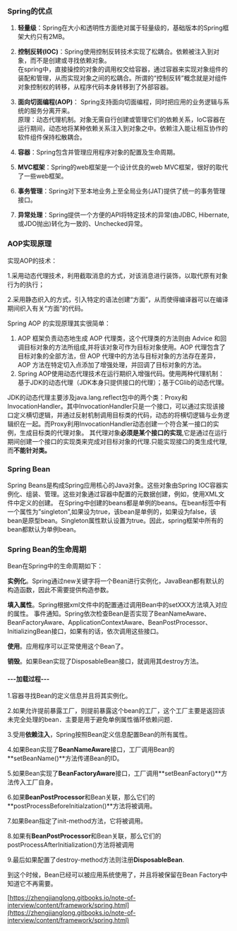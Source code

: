### Spring的优点

1. **轻量级**：Spring在大小和透明性方面绝对属于轻量级的，基础版本的Spring框架大约只有2MB。
2. **控制反转\(IOC\)**：Spring使用控制反转技术实现了松耦合。依赖被注入到对象，而不是创建或寻找依赖对象。  
   在spring中，直接操控的对象的调用权交给容器，通过容器来实现对象组件的装配和管理，从而实现对象之间的松耦合。所谓的“控制反转”概念就是对组件对象控制权的转移，从程序代码本身转移到了外部容器。

3. **面向切面编程\(AOP\)**： Spring支持面向切面编程，同时把应用的业务逻辑与系统的服务分离开来。  
   原理：动态代理机制。对象无需自行创建或管理它们的依赖关系，IoC容器在运行期间，动态地将某种依赖关系注入到对象之中。依赖注入能让相互协作的软件组件保持松散耦合。

4. **容器**：Spring包含并管理应用程序对象的配置及生命周期。

5. **MVC框架**：Spring的web框架是一个设计优良的web MVC框架，很好的取代了一些web框架。
6. **事务管理**：Spring对下至本地业务上至全局业务\(JAT\)提供了统一的事务管理接口。
7. **异常处理**：Spring提供一个方便的API将特定技术的异常\(由JDBC, Hibernate, 或JDO抛出\)转化为一致的、Unchecked异常。

### AOP实现原理

实现AOP的技术：

1.采用动态代理技术，利用截取消息的方式，对该消息进行装饰，以取代原有对象行为的执行；

2.采用静态织入的方式，引入特定的语法创建“方面”，从而使得编译器可以在编译期间织入有关“方面”的代码。

Spring AOP 的实现原理其实很简单：

1. AOP 框架负责动态地生成 AOP 代理类，这个代理类的方法则由 Advice 和回调目标对象的方法所组成,并将该对象可作为目标对象使用。AOP 代理包含了目标对象的全部方法，但 AOP 代理中的方法与目标对象的方法存在差异，AOP 方法在特定切入点添加了增强处理，并回调了目标对象的方法。 
2. Spring AOP使用动态代理技术在运行期织入增强代码。使用两种代理机制：基于JDK的动态代理（JDK本身只提供接口的代理）；基于CGlib的动态代理。

JDK的动态代理主要涉及java.lang.reflect包中的两个类：Proxy和InvocationHandler。其中InvocationHandler只是一个接口，可以通过实现该接口定义横切逻辑，并通过反射机制调用目标类的代码，动态的将横切逻辑与业务逻辑织在一起。而Proxy利用InvocationHandler动态创建一个符合某一接口的实例，生成目标类的代理对象。 其代理对象**必须是某个接口的实现**,它是通过在运行期间创建一个接口的实现类来完成对目标对象的代理.只能实现接口的类生成代理,而**不能针对类。**

### Spring Bean

Spring Beans是构成Spring应用核心的Java对象。这些对象由Spring IOC容器实例化、组装、管理。这些对象通过容器中配置的元数据创建，例如，使用XML文件中定义的创建。 在Spring中创建的beans都是单例的beans。在bean标签中有一个属性为”singleton”,如果设为true，该bean是单例的，如果设为false，该bean是原型bean。Singleton属性默认设置为true。因此，spring框架中所有的bean都默认为单例bean。

### Spring Bean的生命周期

Bean在Spring中的生命周期如下：

**实例化**。Spring通过new关键字将一个Bean进行实例化，JavaBean都有默认的构造函数，因此不需要提供构造参数。

**填入属性**。Spring根据xml文件中的配置通过调用Bean中的setXXX方法填入对应的属性。 事件通知。Spring依次检查Bean是否实现了BeanNameAware、BeanFactoryAware、ApplicationContextAware、BeanPostProcessor、InitializingBean接口，如果有的话，依次调用这些接口。

**使用**。应用程序可以正常使用这个Bean了。

**销毁**。如果Bean实现了DisposableBean接口，就调用其destroy方法。

#### ---加载过程---

1.容器寻找Bean的定义信息并且将其实例化。

2.如果允许提前暴露工厂，则提前暴露这个bean的工厂，这个工厂主要是返回该未完全处理的bean．主要是用于避免单例属性循环依赖问题．

3.受用**依赖注入**，Spring按照Bean定义信息配置Bean的所有属性。

4.如果Bean实现了**BeanNameAware**接口，工厂调用Bean的**setBeanName\(\)**方法传递Bean的ID。

5.如果Bean实现了**BeanFactoryAware**接口，工厂调用**setBeanFactory\(\)**方法传入工厂自身。

6.如果**BeanPostProcessor**和Bean关联，那么它们的**postProcessBeforeInitialzation\(\)**方法将被调用。

7.如果Bean指定了init-method方法，它将被调用。

8.如果有**BeanPostProcessor**和Bean关联，那么它们的postProcessAfterInitialization\(\)方法将被调用

9.最后如果配置了destroy-method方法则注册**DisposableBean**.

到这个时候，Bean已经可以被应用系统使用了，并且将被保留在Bean Factory中知道它不再需要。

[https://zhengjianglong.gitbooks.io/note-of-interview/content/framework/spring.html](https://zhengjianglong.gitbooks.io/note-of-interview/content/framework/spring.html)

